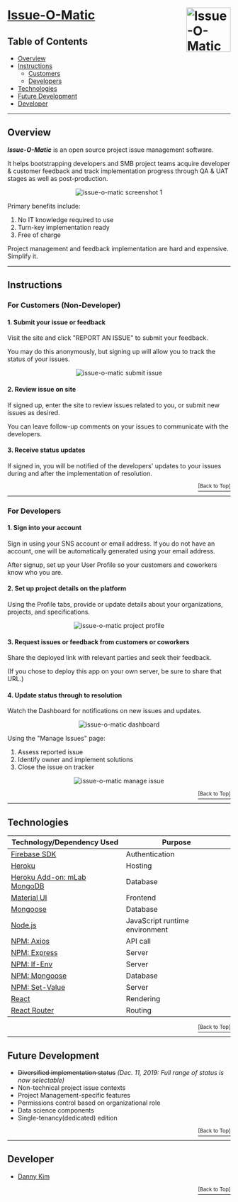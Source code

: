 # <a href="https://issue-manager.herokuapp.com">Issue-O-Matic</a> <img src="https://github.com/danninemx/project-issue-manager/blob/master/client/src/images/issue-logo-horizontal.png/" alt="Issue-O-Matic logo" align="right" height="100"> <a name="top"></a>

## Table of Contents <a name="toc"></a>

- [Overview](#overview)
- [Instructions](#instructions)
  - [Customers](#guide-customer)
  - [Developers](#guide-developer)
- [Technologies](#technologies)
- [Future Development](#future)
- [Developer](#team)

---

## Overview <a name="overview"></a>

**_Issue-O-Matic_** is an open source project issue management software.

It helps bootstrapping developers and SMB project teams acquire developer & customer feedback and track implementation progress through QA & UAT stages as well as post-production.

<p align="center"><img src="https://github.com/danninemx/project-issue-manager/blob/master/client/src/images/issue-screenshot01.png" alt="issue-o-matic screenshot 1"
> </p>

Primary benefits include:

1. No IT knowledge required to use
2. Turn-key implementation ready
3. Free of charge

Project management and feedback implementation are hard and expensive. Simplify it.

---

## Instructions <a name="instructions"></a>

### For Customers (Non-Developer) <a name="guide-customer"></a>

#### 1. Submit your issue or feedback

Visit the site and click "REPORT AN ISSUE" to submit your feedback.

You may do this anonymously, but signing up will allow you to track the status of your issues.

<p align="center"><img src="https://github.com/danninemx/project-issue-manager/blob/master/client/src/images/issue-submit-issue-external-screenshot01.png" alt="issue-o-matic submit issue"
> </p>

#### 2. Review issue on site

If signed up, enter the site to review issues related to you, or submit new issues as desired.

You can leave follow-up comments on your issues to communicate with the developers.

#### 3. Receive status updates

If signed in, you will be notified of the developers' updates to your issues during and after the implementation of resolution.

<p align='right'><a href='#top'><sup>[Back to Top]</sup></a></p>

---

### For Developers <a name="guide-developer"></a>

#### 1. Sign into your account

Sign in using your SNS account or email address.
If you do not have an account, one will be automatically generated using your email address.

After signup, set up your User Profile so your customers and coworkers know who you are.

#### 2. Set up project details on the platform

Using the Profile tabs, provide or update details about your organizations, projects, and specifications.

<!-- **[ Creating Organization ]**

<p align="center"><img src="https://github.com/danninemx/project-issue-manager/blob/master/client/src/images/issue-organization-profile-screenshot01.png" alt="issue-o-matic organization profile"
> </p> -->

<!-- **[ Creating Project & Specification ]** -->

<p align="center"><img src="https://github.com/danninemx/project-issue-manager/blob/master/client/src/images/issue-project-profile-screenshot01.png" alt="issue-o-matic project profile"
> </p>

#### 3. Request issues or feedback from customers or coworkers

Share the deployed link with relevant parties and seek their feedback.

(If you chose to deploy this app on your own server, be sure to share that URL.)

#### 4. Update status through to resolution

Watch the Dashboard for notifications on new issues and updates.

<p align="center"><img src="https://github.com/danninemx/project-issue-manager/blob/master/client/src/images/issue-dashboard-screenshot01.png" alt="issue-o-matic dashboard"
> </p>

Using the "Manage Issues" page:

1. Assess reported issue
2. Identify owner and implement solutions
3. Close the issue on tracker

<p align="center"><img src="https://github.com/danninemx/project-issue-manager/blob/master/client/src/images/issue-manage-issue-screenshot01.png" alt="issue-o-matic manage issue"
> </p>

<p align='right'><a href='#top'><sup>[Back to Top]</sup></a></p>

---

## Technologies <a name="technologies"></a>

| Technology/Dependency Used                                                 | Purpose                        |
| -------------------------------------------------------------------------- | ------------------------------ |
| [Firebase SDK](https://firebase.google.com/docs/auth?authuser=0)           | Authentication                 |
| [Heroku](https://heroku.com)                                               | Hosting                        |
| [Heroku Add-on: mLab MongoDB](https://elements.heroku.com/addons/mongolab) | Database                       |
| [Material UI](https://material-ui.com/)                                    | Frontend                       |
| [Mongoose](https://mongoosejs.com/)                                        | Database                       |
| [Node.js](https://nodejs.org/en/)                                          | JavaScript runtime environment |
| [NPM: Axios](https://www.npmjs.com/package/axios)                          | API call                       |
| [NPM: Express](https://www.npmjs.com/package/express)                      | Server                         |
| [NPM: If-Env](https://www.npmjs.com/package/if-env)                        | Server                         |
| [NPM: Mongoose](https://www.npmjs.com/package/mongoose)                    | Database                       |
| [NPM: Set-Value](https://www.npmjs.com/package/set-value)                  | Server                         |
| [React](https://github.com/facebookincubator/create-react-app)             | Rendering                      |
| [React Router](https://www.npmjs.com/package/react-router-dom)             | Routing                        |

<p align='right'><a href='#top'><sup>[Back to Top]</sup></a></p>

---

## Future Development <a name="future"></a>

- ~~Diversified implementation status~~ _(Dec. 11, 2019: Full range of status is now selectable)_
- Non-technical project issue contexts
- Project Management-specific features
- Permissions control based on organizational role
- Data science components
- Single-tenancy(dedicated) edition

<p align='right'><a href='#top'><sup>[Back to Top]</sup></a></p>

---

## Developer <a name="team"></a>

- [Danny Kim](https://github.com/danninemx)

<p align='right'><a href='#top'><sup>[Back to Top]</sup></a></p>
